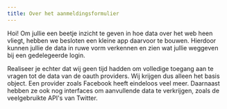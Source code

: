 ```yaml
---
title: Over het aanmeldingsformulier
---
```


Hoi! Om jullie een beetje inzicht te geven in hoe data over het web heen vliegt, hebben we besloten een kleine app daarvoor te bouwen. Hierdoor kunnen jullie de data in ruwe vorm verkennen en zien wat jullie weggeven bij een gedelegeerde login.

Realiseer je echter dat wij geen tijd hadden om volledige toegang aan te vragen tot de data van de oauth providers. Wij krijgen dus alleen het basis object. Een provider zoals Facebook heeft eindeloos veel meer. Daarnaast hebben ze ook nog interfaces om aanvullende data te verkrijgen, zoals de veelgebruikte API's van Twitter.
